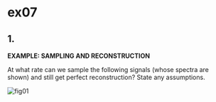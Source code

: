 # ex07

## 1.
__EXAMPLE: SAMPLING AND RECONSTRUCTION__

At what rate can we sample the following signals (whose spectra are shown) and still get perfect reconstruction? State any assumptions.

![fig01](ex07/ex07-fig01.png)